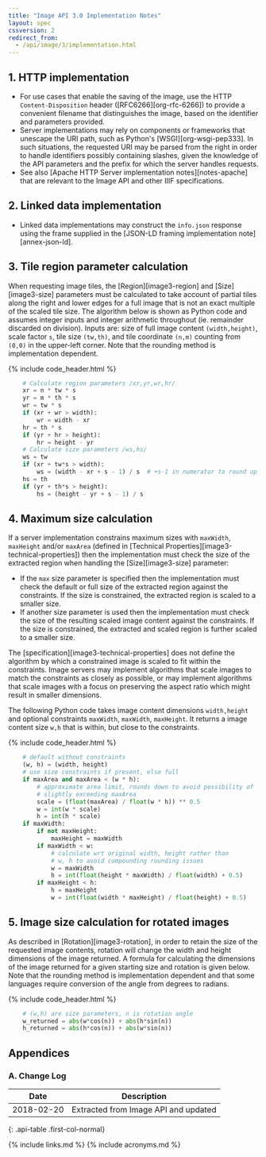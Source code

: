 ```yaml
---
title: "Image API 3.0 Implementation Notes"
layout: spec
cssversion: 2
redirect_from:
  - /api/image/3/implementation.html
---
```


## 1. HTTP implementation

  * For use cases that enable the saving of the image, use the HTTP `Content-Disposition` header ([RFC6266][org-rfc-6266]) to provide a convenient filename that distinguishes the image, based on the identifier and parameters provided.
  * Server implementations may rely on components or frameworks that unescape the URI path, such as Python's [WSGI][org-wsgi-pep333]. In such situations, the requested URI may be parsed from the right in order to handle identifiers possibly containing slashes, given the knowledge of the API parameters and the prefix for which the server handles requests.
  * See also [Apache HTTP Server implementation notes][notes-apache] that are relevant to the Image API and other IIIF specifications.

## 2. Linked data implementation

  * Linked data implementations may construct the `info.json` response using the frame supplied in the [JSON-LD framing implementation note][annex-json-ld].

## 3. Tile region parameter calculation

When requesting image tiles, the [Region][image3-region] and [Size][image3-size] parameters must be calculated to take account of partial tiles along the right and lower edges for a full image that is not an exact multiple of the scaled tile size. The algorithm below is shown as Python code and assumes integer inputs and integer arithmetic throughout (ie. remainder discarded on division). Inputs are: size of full image content `(width,height)`, scale factor `s`, tile size `(tw,th)`, and tile coordinate `(n,m)` counting from `(0,0)` in the upper-left corner. Note that the rounding method is implementation dependent.

{% include code_header.html %}
``` python
    # Calculate region parameters /xr,yr,wr,hr/
    xr = n * tw * s
    yr = m * th * s
    wr = tw * s
    if (xr + wr > width):
        wr = width - xr
    hr = th * s
    if (yr + hr > height):
        hr = height - yr
    # Calculate size parameters /ws,hs/
    ws = tw
    if (xr + tw*s > width):
        ws = (width - xr + s - 1) / s  # +s-1 in numerator to round up
    hs = th
    if (yr + th*s > height):
        hs = (height - yr + s - 1) / s
```

## 4. Maximum size calculation

If a server implementation constrains maximum sizes with `maxWidth`, `maxHeight` and/or `maxArea` (defined in [Technical Properties][image3-technical-properties]) then the implementation must check the size of the extracted region when handling the [Size][image3-size] parameter:

  * If the `max` size parameter is specified then the implementation must check the default or full size of the extracted region against the constraints. If the size is constrained, the extracted region is scaled to a smaller size.
  * If another size parameter is used then the implementation must check the size of the resulting scaled image content against the constraints. If the size is constrained, the extracted and scaled region is further scaled to a smaller size.

The [specification][image3-technical-properties] does not define the algorithm by which a constrained image is scaled to fit within the constraints. Image servers may implement algorithms that scale images to match the constraints as closely as possible, or may implement algorithms that scale images with a focus on preserving the aspect ratio which might result in smaller dimensions.

The following Python code takes image content dimensions `width,height` and optional constraints `maxWidth`, `maxWidth`, `maxHeight`. It returns a image content size `w,h` that is within, but close to the constraints.

{% include code_header.html %}
``` python
    # default without constraints
    (w, h) = (width, height)
    # use size constraints if present, else full
    if maxArea and maxArea < (w * h):
        # approximate area limit, rounds down to avoid possibility of
        # slightly exceeding maxArea
        scale = (float(maxArea) / float(w * h)) ** 0.5
        w = int(w * scale)
        h = int(h * scale)
    if maxWidth:
        if not maxHeight:
            maxHeight = maxWidth
        if maxWidth < w:
            # calculate wrt original width, height rather than
            # w, h to avoid compounding rounding issues
            w = maxWidth
            h = int(float(height * maxWidth) / float(width) + 0.5)
        if maxHeight < h:
            h = maxHeight
            w = int(float(width * maxHeight) / float(height) + 0.5)
```

## 5. Image size calculation for rotated images

As described in [Rotation][image3-rotation], in order to retain the size of the requested image contents, rotation will change the width and height dimensions of the image returned. A formula for calculating the dimensions of the image returned for a given starting size and rotation is given below. Note that the rounding method is implementation dependent and that some languages require conversion of the angle from degrees to radians.

{% include code_header.html %}
``` python
    # (w,h) are size parameters, n is rotation angle
    w_returned = abs(w*cos(n)) + abs(h*sin(n))
    h_returned = abs(h*cos(n)) + abs(w*sin(n))
```

## Appendices

###  A. Change Log

| Date       | Description |
| ---------- | ----------- |
| 2018-02-20 | Extracted from Image API and updated |
{: .api-table .first-col-normal}

{% include links.md %}
{% include acronyms.md %}
